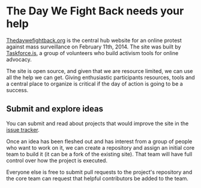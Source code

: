 # The Day We Fight Back needs your help

[Thedaywefightback.org](https://thedaywefightback.org) is the central hub website for an online protest against mass surveillance on February 11th, 2014. The site was built by [Taskforce.is](http://taskforce.is), a group of volunteers who build activism tools for online advocacy.

The site is open source, and given that we are resource limited, we can use all the help we can get. Giving enthusiastic participants resources, tools and a central place to organize is critical if the day of action is going to be a success.

## Submit and explore ideas

You can submit and read about projects that would improve the site in the [issue tracker](https://github.com/tfrce/thedaywefightback/issues?state=open).

Once an idea has been fleshed out and has interest from a group of people who want to work on it, we can create a repository and assign an initial core team to build it (it can be a fork of the existing site). That team will have full control over how the project is executed.

Everyone else is free to submit pull requests to the project's repository and the core team can request that helpful contributors be added to the team.
